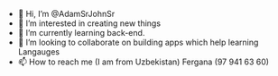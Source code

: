 - 👋 Hi, I’m @AdamSrJohnSr
- 👀 I’m interested in creating new things
- 🌱 I’m currently learning back-end.
- 💞️ I’m looking to collaborate on building apps which help learning Langauges
- 📫 How to reach me (I am from Uzbekistan) Fergana (97 941 63 60)

<!---
AdamSrJohnSr/AdamSrJohnSr is a ✨ special ✨ repository because its `README.md` (this file) appears on your GitHub profile.
You can click the Preview link to take a look at your changes.
--->
